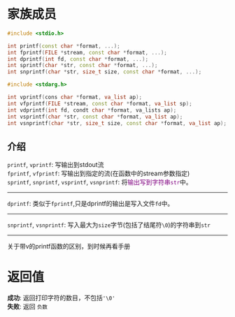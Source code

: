 # 家族成员
```cpp
#include <stdio.h>

int printf(const char *format, ...);
int fprintf(FILE *stream, const char *format, ...);
int dprintf(int fd, const char *format, ...);
int sprintf(char *str, const char *format, ...);
int snprintf(char *str, size_t size, const char *format, ...);

#include <stdarg.h>

int vprintf(cons char *format, va_list ap);
int vfprintf(FILE *stream, const char *format, va_list sp);
int vdprintf(int fd, condt char *format, va_lists ap);
int vsprintf(char *str, const char *format, va_list ap);
int vsnprintf(char *str, size_t size, const char *format, va_list ap);
```

## 介绍
`printf`, `vprintf`: 写输出到stdout流  
`fprintf`, `vfprintf`: 写输出到指定的流(在函数中的stream参数指定)  
`sprintf`, `snprintf`, `vsprintf`, `vsnprintf`: 将<font color=purple>输出写到字符串`str`</font>中。  

---
`dprintf`: 类似于`fprintf`,只是dprintf的输出是写入文件`fd`中。  

---
`snprintf`, `vsnprintf`: 写入最大为`size`字节(包括了结尾符`\0`)的字符串到`str`  

---

关于带v的printf函数的区别，到时候再看手册

# 返回值
**成功**: 返回打印字符的数目，不包括`'\0'`  
**失败**: 返回 `负数`  


